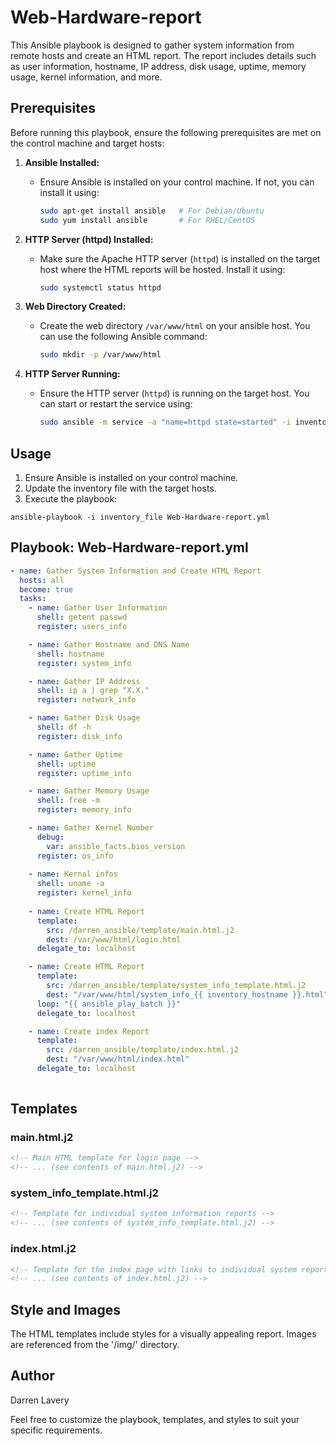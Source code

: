 # Web-Hardware-report

This Ansible playbook is designed to gather system information from remote hosts and create an HTML report. The report includes details such as user information, hostname, IP address, disk usage, uptime, memory usage, kernel information, and more.

## Prerequisites

Before running this playbook, ensure the following prerequisites are met on the control machine and target hosts:

1. **Ansible Installed:**
   - Ensure Ansible is installed on your control machine. If not, you can install it using:

     ```bash
     sudo apt-get install ansible   # For Debian/Ubuntu
     sudo yum install ansible       # For RHEL/CentOS
     ```

2. **HTTP Server (httpd) Installed:**
   - Make sure the Apache HTTP server (`httpd`) is installed on the target host where the HTML reports will be hosted. Install it using:

     ```bash
     sudo systemctl status httpd
     ```

3. **Web Directory Created:**
   - Create the web directory `/var/www/html` on your ansible host. You can use the following Ansible command:

     ```bash
     sudo mkdir -p /var/www/html
     ```

4. **HTTP Server Running:**
   - Ensure the HTTP server (`httpd`) is running on the target host. You can start or restart the service using:

     ```bash
     sudo ansible -m service -a "name=httpd state=started" -i inventory_file localhost
     ```

## Usage

1. Ensure Ansible is installed on your control machine.
2. Update the inventory file with the target hosts.
3. Execute the playbook:

```
ansible-playbook -i inventory_file Web-Hardware-report.yml
```

## Playbook: Web-Hardware-report.yml

```yaml
- name: Gather System Information and Create HTML Report
  hosts: all
  become: true
  tasks:
    - name: Gather User Information
      shell: getent passwd
      register: users_info

    - name: Gather Hostname and DNS Name
      shell: hostname
      register: system_info

    - name: Gather IP Address
      shell: ip a | grep "X.X."
      register: network_info

    - name: Gather Disk Usage
      shell: df -h
      register: disk_info

    - name: Gather Uptime
      shell: uptime
      register: uptime_info

    - name: Gather Memory Usage
      shell: free -m
      register: memory_info

    - name: Gather Kernel Number
      debug:
        var: ansible_facts.bios_version
      register: os_info
      
    - name: Kernal infos
      shell: uname -a
      register: kernel_info
    
    - name: Create HTML Report
      template:
        src: /darren_ansible/template/main.html.j2
        dest: /var/www/html/login.html
      delegate_to: localhost

    - name: Create HTML Report
      template:
        src: /darren_ansible/template/system_info_template.html.j2
        dest: "/var/www/html/system_info_{{ inventory_hostname }}.html"
      loop: "{{ ansible_play_batch }}"
      delegate_to: localhost

    - name: Create index Report
      template:
        src: /darren_ansible/template/index.html.j2
        dest: "/var/www/html/index.html"
      delegate_to: localhost 
    
```

## Templates

### main.html.j2

```html
<!-- Main HTML template for login page -->
<!-- ... (see contents of main.html.j2) -->
```

### system_info_template.html.j2

```html
<!-- Template for individual system information reports -->
<!-- ... (see contents of system_info_template.html.j2) -->
```

### index.html.j2

```html
<!-- Template for the index page with links to individual system reports -->
<!-- ... (see contents of index.html.j2) -->
```

## Style and Images

The HTML templates include styles for a visually appealing report. Images are referenced from the '/img/' directory.

## Author

Darren Lavery

Feel free to customize the playbook, templates, and styles to suit your specific requirements.
```


